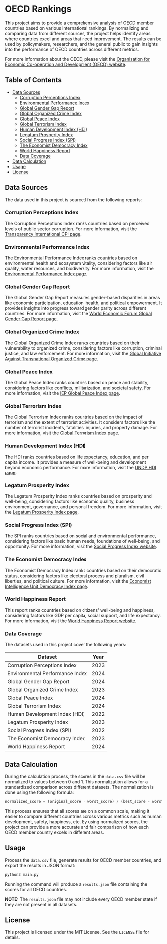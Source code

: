 # OECD Rankings

This project aims to provide a comprehensive analysis of OECD member countries based on various international rankings. By normalizing and comparing data from different sources, the project helps identify areas where countries excel and areas that need improvement. The results can be used by policymakers, researchers, and the general public to gain insights into the performance of OECD countries across different metrics.

For more information about the OECD, please visit the [Organisation for Economic Co-operation and Development (OECD) website](https://www.oecd.org/).

## Table of Contents

- [Data Sources](#data-sources)
  - [Corruption Perceptions Index](#corruption-perceptions-index)
  - [Environmental Performance Index](#environmental-performance-index)
  - [Global Gender Gap Report](#global-gender-gap-report)
  - [Global Organized Crime Index](#global-organized-crime-index)
  - [Global Peace Index](#global-peace-index)
  - [Global Terrorism Index](#global-terrorism-index)
  - [Human Development Index (HDI)](#human-development-index-hdi)
  - [Legatum Prosperity Index](#legatum-prosperity-index)
  - [Social Progress Index (SPI)](#social-progress-index-spi)
  - [The Economist Democracy Index](#the-economist-democracy-index)
  - [World Happiness Report](#world-happiness-report)
  - [Data Coverage](#data-coverage)
- [Data Calculation](#data-calculation)
- [Usage](#usage)
- [License](#license)

## Data Sources

The data used in this project is sourced from the following reports:

### Corruption Perceptions Index

The Corruption Perceptions Index ranks countries based on perceived levels of public sector corruption. For more information, visit the [Transparency International CPI page](https://www.transparency.org/en/cpi).

### Environmental Performance Index

The Environmental Performance Index ranks countries based on environmental health and ecosystem vitality, considering factors like air quality, water resources, and biodiversity. For more information, visit the [Environmental Performance Index page](https://epi.yale.edu/).

### Global Gender Gap Report

The Global Gender Gap Report measures gender-based disparities in areas like economic participation, education, health, and political empowerment. It provides insights into progress toward gender parity across different countries. For more information, visit the [World Economic Forum Global Gender Gap Report page](https://www.weforum.org/publications/global-gender-gap-report-2024/digest/).

### Global Organized Crime Index

The Global Organized Crime Index ranks countries based on their vulnerability to organized crime, considering factors like corruption, criminal justice, and law enforcement. For more information, visit the [Global Initiative Against Transnational Organized Crime page](https://globalinitiative.net/).

### Global Peace Index

The Global Peace Index ranks countries based on peace and stability, considering factors like conflicts, militarization, and societal safety. For more information, visit the [IEP Global Peace Index page](http://visionofhumanity.org/indexes/global-peace-index/).

### Global Terrorism Index

The Global Terrorism Index ranks countries based on the impact of terrorism and the extent of terrorist activities. It considers factors like the number of terrorist incidents, fatalities, injuries, and property damage. For more information, visit the [Global Terrorism Index page](https://www.visionofhumanity.org/global-terrorism-index/).

### Human Development Index (HDI)

The HDI ranks countries based on life expectancy, education, and per capita income. It provides a measure of well-being and development beyond economic performance. For more information, visit the [UNDP HDI page](http://hdr.undp.org/en/content/human-development-index-hdi).

### Legatum Prosperity Index

The Legatum Prosperity Index ranks countries based on prosperity and well-being, considering factors like economic quality, business environment, governance, and personal freedom. For more information, visit the [Legatum Prosperity Index page](https://www.prosperity.com/).

### Social Progress Index (SPI)

The SPI ranks countries based on social and environmental performance, considering factors like basic human needs, foundations of well-being, and opportunity. For more information, visit the [Social Progress Index website](https://www.socialprogress.org/).

### The Economist Democracy Index

The Economist Democracy Index ranks countries based on their democratic status, considering factors like electoral process and pluralism, civil liberties, and political culture. For more information, visit the [Economist Intelligence Unit Democracy Index page](https://www.eiu.com/n/campaigns/democracy-index-2023/).

### World Happiness Report

This report ranks countries based on citizens' well-being and happiness, considering factors like GDP per capita, social support, and life expectancy. For more information, visit the [World Happiness Report website](https://worldhappiness.report/).

### Data Coverage

The datasets used in this project cover the following years:

| Dataset                         | Year |
| ------------------------------- | ---- |
| Corruption Perceptions Index    | 2023 |
| Environmental Performance Index | 2024 |
| Global Gender Gap Report        | 2024 |
| Global Organized Crime Index    | 2023 |
| Global Peace Index              | 2024 |
| Global Terrorism Index          | 2024 |
| Human Development Index (HDI)   | 2022 |
| Legatum Prosperity Index        | 2023 |
| Social Progress Index (SPI)     | 2022 |
| The Economist Democracy Index   | 2023 |
| World Happiness Report          | 2024 |

## Data Calculation

During the calculation process, the scores in the `data.csv` file will be normalized to values between 0 and 1. This normalization allows for a standardized comparison across different datasets. The normalization is done using the following formula:

```python
normalized_score = (original_score - worst_score) / (best_score - worst_score)
```

This process ensures that all scores are on a common scale, making it easier to compare different countries across various metrics such as human development, safety, happiness, etc. By using normalized scores, the project can provide a more accurate and fair comparison of how each OECD member country excels in different areas.

## Usage

Process the `data.csv` file, generate results for OECD member countries, and export the results in JSON format:

```sh
python3 main.py
```

Running the command will produce a `results.json` file containing the scores for all OECD countries.

**NOTE:** The `results.json` file may not include every OECD member state if they are not present in all datasets.

## License

This project is licensed under the MIT License. See the `LICENSE` file for details.
